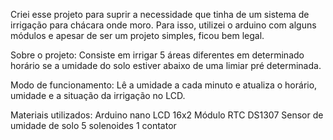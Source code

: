 Criei esse projeto para suprir a necessidade que tinha de um sistema de irrigação para chácara onde moro. Para isso, utilizei o arduino com alguns módulos e apesar de ser um projeto simples, ficou bem legal.

Sobre o projeto: 
Consiste em irrigar 5 áreas diferentes em determinado horário se a umidade do solo estiver abaixo de uma limiar pré determinada. 

Modo de funcionamento: 
Lê a umidade a cada minuto e atualiza o horário, umidade e a situação da irrigação no LCD.

Materiais utilizados: 
Arduino nano
LCD 16x2
Módulo RTC DS1307
Sensor de umidade de solo
5 solenoides 
1 contator
